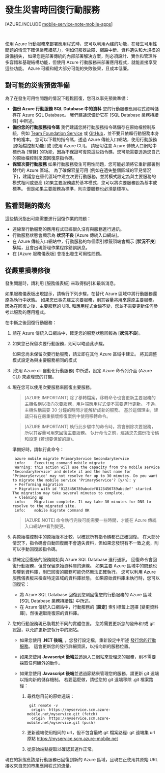 <properties
    pageTitle="發生災害時回復行動服務 | Microsoft Azure"
    description="了解如何在發生災害時回復行動服務。"
    services="mobile-services"
    documentationCenter=""
    authors="christopheranderson"
    manager="dwrede"
    editor=""/>

<tags
    ms.service="mobile-services"
    ms.workload="mobile"
    ms.tgt_pltfrm="na"
    ms.devlang="multiple"
    ms.topic="article"
    ms.date="11/30/2015"
    ms.author="christopheranderson"/>


# 發生災害時回復行動服務

[AZURE.INCLUDE [mobile-service-note-mobile-apps](../../includes/mobile-services-note-mobile-apps.md)]

&nbsp;

使用 Azure 行動服務來部署應用程式時，您可以利用內建的功能，在發生可用性問題的情況下確保業務續航力，例如伺服器故障、網路中斷、資料遺失和大規模的設備損失， 如果您是部署傳統的內部部署解決方案，則必須設計、實作和管理許多容錯和基礎結構功能，但使用 Azure 行動服務來部署應用程式，就能直接享受這些功能。 Azure 可緩和絕大部分可能的失敗後果，且成本低廉。

## <a name="prepare"></a> 對可能的災害預做準備

為了在發生可用性問題的情況下輕鬆回復，您可以事先預做準備：

+ **備份 Azure 行動服務 SQL Database 中的資料**
    您的行動服務應用程式資料儲存在 Azure SQL Database。 我們建議您備份它在 [SQL Database 業務持續性] 中所述。
+ **備份您的行動服務指令碼**
    我們建議您將行動服務指令碼儲存在原始檔控制系統，例如 [Team Foundation Service] 或 [GitHub]，並不要只依賴行動服務本身中的複本。 您可以下載的指令碼，透過 Azure 傳統入口網站，使用行動服務 [原始檔控制功能] 或 [使用 Azure CLI]。 請密切注意 Azure 傳統入口網站中標示為 [預覽] 的功能，因為不保證可復原這些指令碼，您可能需要透過您自己的原始檔控制來源回復原指令碼。
+ **保留次要行動服務**
    如果行動服務發生可用性問題，您可能必須將它重新部署到替代的 Azure 區域。 為了確保容量可用 (例如在遺失整個區域的罕見情況下)，建議您在替代區域中建立次要行動服務，並將模式設定為與主要服務的模式相同或更高 (如果主要服務處於基本模式，您可以將次要服務設為基本或標準。 但是如果主要服務為標準，則次要服務也必須是標準)。

## <a name="watch"></a>監看問題的徵兆

這些情況指出可能需要進行回復作業的問題：

+ 連線至行動服務的應用程式已經很久沒有與服務進行通訊。
+ 行動服務狀態會顯示為 **狀況不良** [Azure 傳統入口網站]。
+ 在 Azure 傳統入口網站中，行動服務的每個索引標籤頂端會顯示 [**狀況不良**] 橫幅，且會出現管理作業程序錯誤訊息。
+ 在 [Azure 服務儀表板] 會指出發生可用性問題。

## <a name="recover"></a>從嚴重損壞修復

發生問題時，請利用 [服務儀表板] 來取得指引和最新消息。

如果服務儀表板出現提示，請執行下列步驟，在替代 Azure 區域中將行動服務還原為執行中狀態。 如果您已事先建立次要服務，則其容量將用來還原主要服務。 因為在回復之後，主要服務的 URL 和應用程式金鑰不變，您並不需要更新任何參考此服務的應用程式。

在中斷之後回復行動服務：

1. 請在 Azure 傳統入口網站中，確定您的服務狀態回報為 [**狀況不良**]。

2. 如果您已保留次要行動服務，則可以略過此步驟。

   如果您尚未保留次要行動服務，請立即在其他 Azure 區域中建立。 將其調整模式設定為與主要服務相同的模式

3. [使用 Azure cli 自動化行動服務] 中所述，設定 Azure 命令列介面 (Azure CLI) 來處理您的訂閱。

4. 現在您可以使用次要服務來回復主要服務。
    > [AZURE.IMPORTANT] 除了移轉檔案，移轉命令也會更新主要服務的主機名稱以指向次要服務，用戶端應用程式便不需要進行更新。 不過，主機名稱需要 30 分鐘的時間才能解析成新的服務。 基於這個理由，建議只有在嚴重損壞修復案例中使用移轉命令。

    > [AZURE.IMPORTANT] 執行此步驟中的命令時，將會刪除次要服務，所以其容量可用來回復主要服務。 執行命令之前，建議您先備份指令碼和設定 (若想要保留的話)。

    準備好時，請執行此命令：

        azure mobile migrate PrimaryService SecondaryService
        info:    Executing command mobile migrate
        Warning: this action will use the capacity from the mobile service 'SecondaryService' and delete it and the host name for 'PrimaryService' may not resolve for up to 30 minutes. Do you want to migrate the mobile service 'PrimaryService'? [y/n]: y
        + Performing migration
        + Migration with id '0123456789abcdef0123456789abcdef' started. The migration may take several minutes to complete.
        + Cleaning up
        info:    Migration complete. It may take 30 minutes for DNS to resolve to the migrated site.
        info:    mobile migrate command OK

    > [AZURE.NOTE] 命令執行完後可能需要一些時間，才能在 Azure 傳統入口網站中看到變更。

5. 與原始檔控制中的原始版本比較，以確認所有指令碼都已正確回復。 在大部分情況下，指令碼會自動回復而不會遺失資料，但如果您發現有不一致之處，則可以手動回復該指令碼。

6. 請確定回復後的服務開始與 Azure SQL Database 進行通訊。 回復命令會回復行動服務，但會保留原始資料庫的連線。 如果主要 Azure 區域中的問題也影響到資料庫，則已回復的服務可能仍然無法正確執行。 您可以利用 Azure 服務儀表板來檢查特定區域的資料庫狀態。 如果原始資料庫未執行時，您可以回復它：
    + 將 Azure SQL Database 回復到您剛回復您的行動服務的 Azure 區域 [SQL Database 業務持續性] 中所述。
    + 在 Azure 傳統入口網站中，行動服務的 [**設定**] 索引標籤上選擇 [變更資料庫]，然後選取剛復原的資料庫。

7. 您的行動服務現已裝載於不同的實體位置。 您將需要更新您的發佈和/或 git 認證，以允許更新您執行中的網站。

    + 如果您使用 **.NET 後端**, ，您發行設定檔，重新設定中所述 [發行您的行動服務](mobile-services-dotnet-backend-windows-store-dotnet-get-started.md#publish-your-mobile-service)。 這會更新您的發行詳細資訊，以指向新的服務位置。
    + 如果您使用 **Javascript 後端**並透過入口網站來管理您的服務，則不需要採取任何額外的動作。

    + 如果您使用 **Javascript 後端**並透過節點來管理您的服務，請更新 git 遠端以指向新的儲存機制。 若要這麼做，請從您的 git 遠端移除 .git 檔案路徑：

        1. 尋找您目前的原始遠端：

                git remote -v
                 origin  https://myservice.scm.azure-mobile.net/myservice.git (fetch)
                 origin  https://myservice.scm.azure-mobile.net/myservice.git (push)

        3. 更新遠端使用相同的 url，但不包含最終.git 檔案路徑:
                git 遠端集 url 原點 https://myservice.scm.azure-mobile.net
        4. 從原始端點提取以確認其運作正常。

現在的狀態應該是行動服務已回復到新的 Azure 區域，且現在正使用其原始 URL 接收來自您的市集應用程式的流量。







[sql database business continuity guidance]: http://msdn.microsoft.com/library/windowsazure/hh852669.aspx 
[team foundation service]: http://tfs.visualstudio.com/ 
[github]: https://github.com/ 
[source control feature]: http://www.windowsazure.com/develop/mobile/tutorials/store-scripts-in-source-control/ 
[using the azure cli]: http://www.windowsazure.com/develop/mobile/tutorials/command-line-administration/ 
[azure classic portal]: http://manage.windowsazure.com/ 
[azure service dashboard]: http://www.windowsazure.com/support/service-dashboard/ 
[automate mobile services with the azure cli]: http://www.windowsazure.com/develop/mobile/tutorials/command-line-administration/ 

